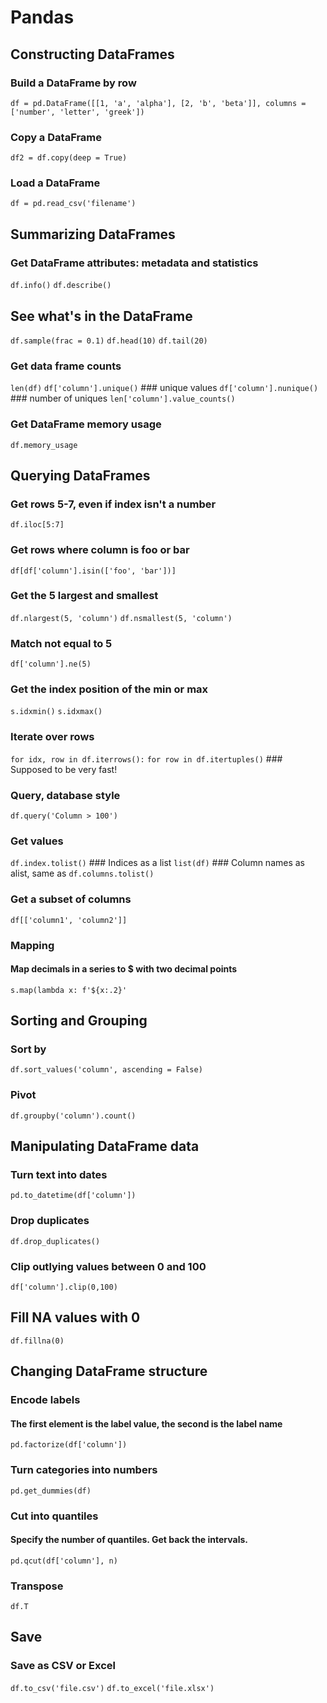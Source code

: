 # Pandas

## Constructing DataFrames
### Build a DataFrame by row
`df = pd.DataFrame([[1, 'a', 'alpha'], [2, 'b', 'beta']], columns = ['number', 'letter', 'greek'])`

### Copy a DataFrame
`df2 = df.copy(deep = True)`

### Load a DataFrame
`df = pd.read_csv('filename')`


## Summarizing DataFrames

### Get DataFrame attributes: metadata and statistics
`df.info()`
`df.describe()`

## See what's in the DataFrame
`df.sample(frac = 0.1)`
`df.head(10)`
`df.tail(20)`

### Get data frame counts
`len(df)`
`df['column'].unique()` ### unique values
`df['column'].nunique()` ### number of uniques
`len['column'].value_counts()`

### Get DataFrame memory usage
`df.memory_usage`


## Querying DataFrames

### Get rows 5-7, even if index isn't a number
`df.iloc[5:7]`

### Get rows where column is foo or bar
`df[df['column'].isin(['foo', 'bar'])]`

### Get the 5 largest and smallest
`df.nlargest(5, 'column')`
`df.nsmallest(5, 'column')`

### Match not equal to 5
`df['column'].ne(5)`

### Get the index position of the min or max
`s.idxmin()`
`s.idxmax()`

### Iterate over rows
`for idx, row in df.iterrows():`
`for row in df.itertuples()` ### Supposed to be very fast!

### Query, database style
`df.query('Column > 100')`

### Get values
`df.index.tolist()` ### Indices as a list
`list(df)` ### Column names as alist, same as `df.columns.tolist()`

### Get a subset of columns
`df[['column1', 'column2']]`

### Mapping
#### Map decimals in a series to $ with two decimal points
`s.map(lambda x: f'${x:.2}'`


## Sorting and Grouping
### Sort by
`df.sort_values('column', ascending = False)`

### Pivot
`df.groupby('column').count()`



## Manipulating DataFrame data

### Turn text into dates
`pd.to_datetime(df['column'])`

### Drop duplicates
`df.drop_duplicates()`

### Clip outlying values between 0 and 100
`df['column'].clip(0,100)`

## Fill NA values with 0
`df.fillna(0)`


## Changing DataFrame structure

### Encode labels
#### The first element is the label value, the second is the label name
`pd.factorize(df['column'])`

### Turn categories into numbers
`pd.get_dummies(df)`

### Cut into quantiles
#### Specify the number of quantiles. Get back the intervals.
`pd.qcut(df['column'], n)`

### Transpose
`df.T`


## Save

### Save as CSV or Excel
`df.to_csv('file.csv')`
`df.to_excel('file.xlsx')`
